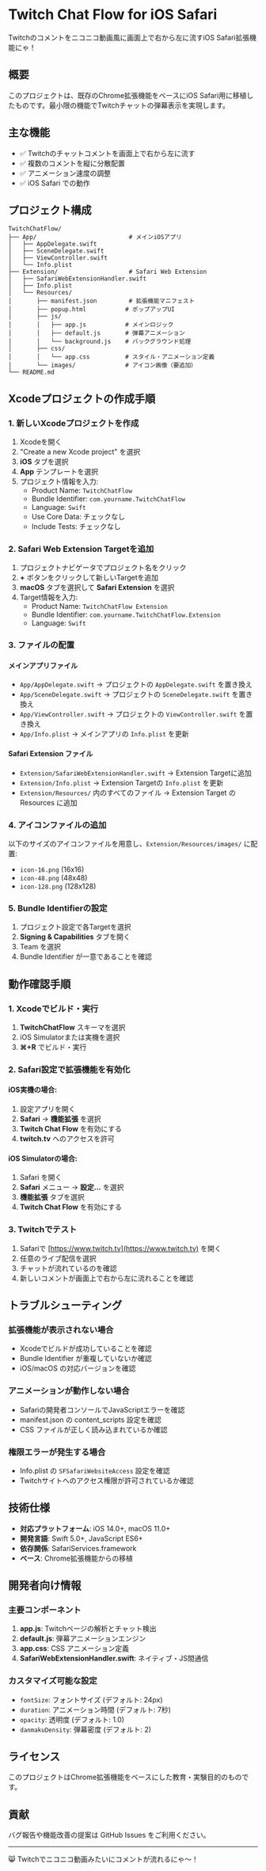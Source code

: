 # Twitch Chat Flow for iOS Safari

Twitchのコメントをニコニコ動画風に画面上で右から左に流すiOS Safari拡張機能にゃ！

## 概要

このプロジェクトは、既存のChrome拡張機能をベースにiOS Safari用に移植したものです。最小限の機能でTwitchチャットの弾幕表示を実現します。

## 主な機能

- ✅ Twitchのチャットコメントを画面上で右から左に流す
- ✅ 複数のコメントを縦に分散配置
- ✅ アニメーション速度の調整
- ✅ iOS Safari での動作

## プロジェクト構成

```
TwitchChatFlow/
├── App/                          # メインiOSアプリ
│   ├── AppDelegate.swift
│   ├── SceneDelegate.swift
│   ├── ViewController.swift
│   └── Info.plist
├── Extension/                    # Safari Web Extension
│   ├── SafariWebExtensionHandler.swift
│   ├── Info.plist
│   └── Resources/
│       ├── manifest.json         # 拡張機能マニフェスト
│       ├── popup.html           # ポップアップUI
│       ├── js/
│       │   ├── app.js           # メインロジック
│       │   ├── default.js       # 弾幕アニメーション
│       │   └── background.js    # バックグラウンド処理
│       ├── css/
│       │   └── app.css          # スタイル・アニメーション定義
│       └── images/              # アイコン画像（要追加）
└── README.md
```

## Xcodeプロジェクトの作成手順

### 1. 新しいXcodeプロジェクトを作成

1. Xcodeを開く
2. "Create a new Xcode project" を選択
3. **iOS** タブを選択
4. **App** テンプレートを選択
5. プロジェクト情報を入力:
   - Product Name: `TwitchChatFlow`
   - Bundle Identifier: `com.yourname.TwitchChatFlow`
   - Language: `Swift`
   - Use Core Data: チェックなし
   - Include Tests: チェックなし

### 2. Safari Web Extension Targetを追加

1. プロジェクトナビゲータでプロジェクト名をクリック
2. **+** ボタンをクリックして新しいTargetを追加
3. **macOS** タブを選択して **Safari Extension** を選択
4. Target情報を入力:
   - Product Name: `TwitchChatFlow Extension`
   - Bundle Identifier: `com.yourname.TwitchChatFlow.Extension`
   - Language: `Swift`

### 3. ファイルの配置

#### メインアプリファイル
- `App/AppDelegate.swift` → プロジェクトの `AppDelegate.swift` を置き換え
- `App/SceneDelegate.swift` → プロジェクトの `SceneDelegate.swift` を置き換え  
- `App/ViewController.swift` → プロジェクトの `ViewController.swift` を置き換え
- `App/Info.plist` → メインアプリの `Info.plist` を更新

#### Safari Extension ファイル
- `Extension/SafariWebExtensionHandler.swift` → Extension Targetに追加
- `Extension/Info.plist` → Extension Targetの `Info.plist` を更新
- `Extension/Resources/` 内のすべてのファイル → Extension Target の Resources に追加

### 4. アイコンファイルの追加

以下のサイズのアイコンファイルを用意し、`Extension/Resources/images/` に配置:
- `icon-16.png` (16x16)
- `icon-48.png` (48x48)  
- `icon-128.png` (128x128)

### 5. Bundle Identifierの設定

1. プロジェクト設定で各Targetを選択
2. **Signing & Capabilities** タブを開く
3. Team を選択
4. Bundle Identifier が一意であることを確認

## 動作確認手順

### 1. Xcodeでビルド・実行

1. **TwitchChatFlow** スキーマを選択
2. iOS Simulatorまたは実機を選択
3. **⌘+R** でビルド・実行

### 2. Safari設定で拡張機能を有効化

#### iOS実機の場合:
1. 設定アプリを開く
2. **Safari** → **機能拡張** を選択
3. **Twitch Chat Flow** を有効にする
4. **twitch.tv** へのアクセスを許可

#### iOS Simulatorの場合:
1. Safari を開く
2. **Safari** メニュー → **設定...** を選択
3. **機能拡張** タブを選択
4. **Twitch Chat Flow** を有効にする

### 3. Twitchでテスト

1. Safariで [https://www.twitch.tv](https://www.twitch.tv) を開く
2. 任意のライブ配信を選択
3. チャットが流れているのを確認
4. 新しいコメントが画面上で右から左に流れることを確認

## トラブルシューティング

### 拡張機能が表示されない場合
- Xcodeでビルドが成功していることを確認
- Bundle Identifier が重複していないか確認
- iOS/macOS の対応バージョンを確認

### アニメーションが動作しない場合
- Safariの開発者コンソールでJavaScriptエラーを確認
- manifest.json の content_scripts 設定を確認
- CSS ファイルが正しく読み込まれているか確認

### 権限エラーが発生する場合
- Info.plist の `SFSafariWebsiteAccess` 設定を確認
- Twitchサイトへのアクセス権限が許可されているか確認

## 技術仕様

- **対応プラットフォーム**: iOS 14.0+, macOS 11.0+
- **開発言語**: Swift 5.0+, JavaScript ES6+
- **依存関係**: SafariServices.framework
- **ベース**: Chrome拡張機能からの移植

## 開発者向け情報

### 主要コンポーネント

1. **app.js**: Twitchページの解析とチャット検出
2. **default.js**: 弾幕アニメーションエンジン  
3. **app.css**: CSS アニメーション定義
4. **SafariWebExtensionHandler.swift**: ネイティブ・JS間通信

### カスタマイズ可能な設定

- `fontSize`: フォントサイズ (デフォルト: 24px)
- `duration`: アニメーション時間 (デフォルト: 7秒)
- `opacity`: 透明度 (デフォルト: 1.0)
- `danmakuDensity`: 弾幕密度 (デフォルト: 2)

## ライセンス

このプロジェクトはChrome拡張機能をベースにした教育・実験目的のものです。

## 貢献

バグ報告や機能改善の提案は GitHub Issues をご利用ください。

---
😸 Twitchでニコニコ動画みたいにコメントが流れるにゃ〜！